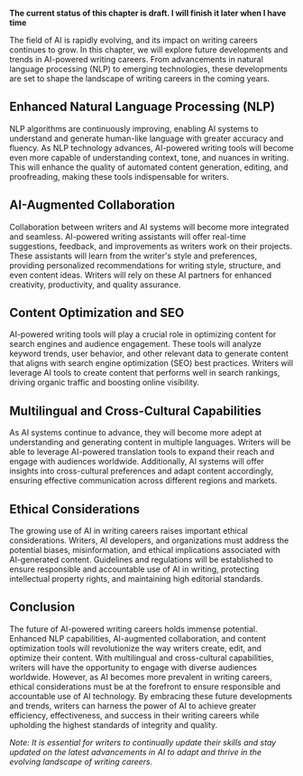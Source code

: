 **The current status of this chapter is draft. I will finish it later when I have time**

The field of AI is rapidly evolving, and its impact on writing careers continues to grow. In this chapter, we will explore future developments and trends in AI-powered writing careers. From advancements in natural language processing (NLP) to emerging technologies, these developments are set to shape the landscape of writing careers in the coming years.

Enhanced Natural Language Processing (NLP)
------------------------------------------

NLP algorithms are continuously improving, enabling AI systems to understand and generate human-like language with greater accuracy and fluency. As NLP technology advances, AI-powered writing tools will become even more capable of understanding context, tone, and nuances in writing. This will enhance the quality of automated content generation, editing, and proofreading, making these tools indispensable for writers.

AI-Augmented Collaboration
--------------------------

Collaboration between writers and AI systems will become more integrated and seamless. AI-powered writing assistants will offer real-time suggestions, feedback, and improvements as writers work on their projects. These assistants will learn from the writer's style and preferences, providing personalized recommendations for writing style, structure, and even content ideas. Writers will rely on these AI partners for enhanced creativity, productivity, and quality assurance.

Content Optimization and SEO
----------------------------

AI-powered writing tools will play a crucial role in optimizing content for search engines and audience engagement. These tools will analyze keyword trends, user behavior, and other relevant data to generate content that aligns with search engine optimization (SEO) best practices. Writers will leverage AI tools to create content that performs well in search rankings, driving organic traffic and boosting online visibility.

Multilingual and Cross-Cultural Capabilities
--------------------------------------------

As AI systems continue to advance, they will become more adept at understanding and generating content in multiple languages. Writers will be able to leverage AI-powered translation tools to expand their reach and engage with audiences worldwide. Additionally, AI systems will offer insights into cross-cultural preferences and adapt content accordingly, ensuring effective communication across different regions and markets.

Ethical Considerations
----------------------

The growing use of AI in writing careers raises important ethical considerations. Writers, AI developers, and organizations must address the potential biases, misinformation, and ethical implications associated with AI-generated content. Guidelines and regulations will be established to ensure responsible and accountable use of AI in writing, protecting intellectual property rights, and maintaining high editorial standards.

Conclusion
----------

The future of AI-powered writing careers holds immense potential. Enhanced NLP capabilities, AI-augmented collaboration, and content optimization tools will revolutionize the way writers create, edit, and optimize their content. With multilingual and cross-cultural capabilities, writers will have the opportunity to engage with diverse audiences worldwide. However, as AI becomes more prevalent in writing careers, ethical considerations must be at the forefront to ensure responsible and accountable use of AI technology. By embracing these future developments and trends, writers can harness the power of AI to achieve greater efficiency, effectiveness, and success in their writing careers while upholding the highest standards of integrity and quality.

*Note: It is essential for writers to continually update their skills and stay updated on the latest advancements in AI to adapt and thrive in the evolving landscape of writing careers.*
